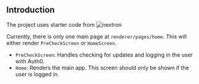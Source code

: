 ## Introduction

The project uses starter code from ![nextron](https://github.com/saltyshiomix/nextron)

Currently, there is only one main page at `renderer/pages/home`. This will either render `PreCheckScreen` or `HomeScreen`.

- `PreCheckScreen`: Handles checking for updates and logging in the user with Auth0.
- `Home`: Renders the main app. This screen should only be shown if the user is logged in.


